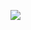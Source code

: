 ![](https://user-images.githubusercontent.com/74824916/121422813-440ea100-c978-11eb-8340-2012d92e79bc.png)
